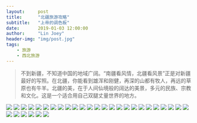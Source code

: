```yaml
---
layout:     post
title:      "北疆旅游攻略"
subtitle:   "上帝的调色板"
date:       2019-01-03 12:00:00
author:     "Lin Joey"
header-img: "img/post.jpg"
tags:
    - 旅游
    - 西北旅游
---
```

>不到新疆，不知道中国的地域广阔。“南疆看风情，北疆看风景”正是对新疆最好的写照。在北疆，你能看到雄浑和刚健，再深的山都有牧人，再远的草原也有牛羊。北疆的美，在于人间仙境般的阔达的美景，多元的民族、宗教和文化。这是一个适合用自己双腿丈量世界的地方。

![](https://linjoey-image.oss-cn-beijing.aliyuncs.com/我是驴友-北疆_页面_01.jpg)
![](https://linjoey-image.oss-cn-beijing.aliyuncs.com/我是驴友-北疆_页面_02.jpg)
![](https://linjoey-image.oss-cn-beijing.aliyuncs.com/我是驴友-北疆_页面_03.jpg)
![](https://linjoey-image.oss-cn-beijing.aliyuncs.com/我是驴友-北疆_页面_04.jpg)
![](https://linjoey-image.oss-cn-beijing.aliyuncs.com/我是驴友-北疆_页面_05.jpg)
![](https://linjoey-image.oss-cn-beijing.aliyuncs.com/我是驴友-北疆_页面_06.jpg)
![](https://linjoey-image.oss-cn-beijing.aliyuncs.com/我是驴友-北疆_页面_07.jpg)
![](https://linjoey-image.oss-cn-beijing.aliyuncs.com/我是驴友-北疆_页面_08.jpg)
![](https://linjoey-image.oss-cn-beijing.aliyuncs.com/我是驴友-北疆_页面_09.jpg)
![](https://linjoey-image.oss-cn-beijing.aliyuncs.com/我是驴友-北疆_页面_10.jpg)
![](https://linjoey-image.oss-cn-beijing.aliyuncs.com/我是驴友-北疆_页面_11.jpg)
![](https://linjoey-image.oss-cn-beijing.aliyuncs.com/我是驴友-北疆_页面_12.jpg)
![](https://linjoey-image.oss-cn-beijing.aliyuncs.com/我是驴友-北疆_页面_13.jpg)
![](https://linjoey-image.oss-cn-beijing.aliyuncs.com/我是驴友-北疆_页面_14.jpg)
![](https://linjoey-image.oss-cn-beijing.aliyuncs.com/我是驴友-北疆_页面_15.jpg)
![](https://linjoey-image.oss-cn-beijing.aliyuncs.com/我是驴友-北疆_页面_16.jpg)
![](https://linjoey-image.oss-cn-beijing.aliyuncs.com/我是驴友-北疆_页面_17.jpg)
![](https://linjoey-image.oss-cn-beijing.aliyuncs.com/我是驴友-北疆_页面_18.jpg)
![](https://linjoey-image.oss-cn-beijing.aliyuncs.com/我是驴友-北疆_页面_19.jpg)
![](https://linjoey-image.oss-cn-beijing.aliyuncs.com/我是驴友-北疆_页面_20.jpg)
![](https://linjoey-image.oss-cn-beijing.aliyuncs.com/我是驴友-北疆_页面_21.jpg)
![](https://linjoey-image.oss-cn-beijing.aliyuncs.com/我是驴友-北疆_页面_22.jpg)
![](https://linjoey-image.oss-cn-beijing.aliyuncs.com/我是驴友-北疆_页面_23.jpg)
![](https://linjoey-image.oss-cn-beijing.aliyuncs.com/我是驴友-北疆_页面_24.jpg)
![](https://linjoey-image.oss-cn-beijing.aliyuncs.com/我是驴友-北疆_页面_25.jpg)
![](https://linjoey-image.oss-cn-beijing.aliyuncs.com/我是驴友-北疆_页面_26.jpg)
![](https://linjoey-image.oss-cn-beijing.aliyuncs.com/我是驴友-北疆_页面_27.jpg)
![](https://linjoey-image.oss-cn-beijing.aliyuncs.com/我是驴友-北疆_页面_28.jpg)
![](https://linjoey-image.oss-cn-beijing.aliyuncs.com/我是驴友-北疆_页面_29.jpg)
![](https://linjoey-image.oss-cn-beijing.aliyuncs.com/我是驴友-北疆_页面_30.jpg)
![](https://linjoey-image.oss-cn-beijing.aliyuncs.com/我是驴友-北疆_页面_31.jpg)
